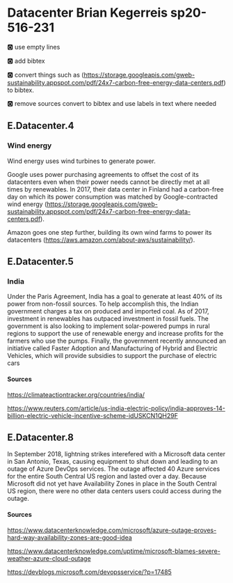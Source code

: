 # Datacenter Brian Kegerreis sp20-516-231

:o2: use empty lines

:o2: add bibtex

:o2: convert things such as (<https://storage.googleapis.com/gweb-sustainability.appspot.com/pdf/24x7-carbon-free-energy-data-centers.pdf>) to bibtex. 

:o2: remove sources convert to bibtex and use labels in text where needed

## E.Datacenter.4
### Wind energy
Wind energy uses wind turbines to generate power. 

Google uses power purchasing agreements to offset the cost of its datacenters even when their power needs cannot be directly met at all times by renewables. In 2017, their data center in Finland had a carbon-free day on which its power consumption was matched by Google-contracted wind energy (<https://storage.googleapis.com/gweb-sustainability.appspot.com/pdf/24x7-carbon-free-energy-data-centers.pdf>).

Amazon goes one step further, building its own wind farms to power its datacenters (<https://aws.amazon.com/about-aws/sustainability/>).

## E.Datacenter.5
### India
Under the Paris Agreement, India has a goal to generate at least 40% of its power from non-fossil sources. To help accomplish this, the Indian government charges a tax on produced and imported coal. As of 2017, investment in renewables has outpaced investment in fossil fuels. The government is also looking to implement solar-powered pumps in rural regions to support the use of renewable energy and increase profits for the farmers who use the pumps. Finally, the government recently announced an initiative called Faster Adoption and Manufacturing of Hybrid and Electric Vehicles, which will provide subsidies to support the purchase of electric cars

#### Sources
<https://climateactiontracker.org/countries/india/>

<https://www.reuters.com/article/us-india-electric-policy/india-approves-14-billion-electric-vehicle-incentive-scheme-idUSKCN1QH29F>

## E.Datacenter.8
In September 2018, lightning strikes interefered with a Microsoft data center in San Antonio, Texas, causing equipment to shut down and leading to an outage of Azure DevOps services. The outage affected 40 Azure services for the entire South Central US region and lasted over a day. Because Microsoft did not yet have Availability Zones in place in the South Central US region, there were no other data centers users could access during the outage.
#### Sources
<https://www.datacenterknowledge.com/microsoft/azure-outage-proves-hard-way-availability-zones-are-good-idea>

<https://www.datacenterknowledge.com/uptime/microsoft-blames-severe-weather-azure-cloud-outage>

<https://devblogs.microsoft.com/devopsservice/?p=17485>
